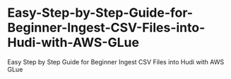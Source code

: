 # Easy-Step-by-Step-Guide-for-Beginner-Ingest-CSV-Files-into-Hudi-with-AWS-GLue
Easy Step by Step Guide for Beginner Ingest CSV Files into Hudi with AWS GLue
